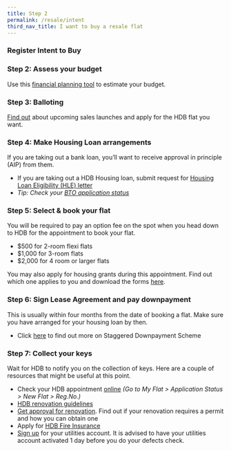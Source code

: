 ```yaml
---
title: Step 2 
permalink: /resale/intent
third_nav_title: I want to buy a resale flat
---
```


### Register Intent to Buy


### Step 2: Assess your budget

Use this [financial planning tool](https://services2.hdb.gov.sg/webapp/BP13FINPLAN1/BP13J020) to estimate your budget.

### Step 3: Balloting 

[Find out](https://www.hdb.gov.sg/cs/infoweb/residential/buying-a-flat/new/bto-sbf) about upcoming sales launches and apply for the HDB flat you want.

### Step 4: Make Housing Loan arrangements

If you are taking out a bank loan, you’ll want to receive approval in principle (AIP) from them.
  - If you are taking out a HDB Housing loan, submit request for [Housing Loan Eligibility (HLE) letter](https://services2.hdb.gov.sg/webapp/BP27AWHLEApplication/BP27SHome)
  - *Tip: Check your [BTO application status](https://www.hdb.gov.sg/cs/infoweb/residential/buying-a-flat/new/application-status&rendermode=preview)*
  
### Step 5: Select & book your flat

You will be required to pay an option fee on the spot when you head down to HDB for the appointment to book your flat.
- $500 for 2-room flexi flats
- $1,000 for 3-room flats 
- $2,000 for 4 room or larger flats

You may also apply for housing grants during this appointment. Find out which one applies to you and download the forms [here](https://www.hdb.gov.sg/cs/infoweb/residential/buying-a-flat/new/cpf-housing-grants-for-hdb-flats).

### Step 6: Sign Lease Agreement and pay downpayment

This is usually within four months from the date of booking a flat. Make sure you have arranged for your housing loan by then.

- Click [here](https://www.hdb.gov.sg/cs/infoweb/residential/buying-a-flat/new/staggered-downpayment-scheme) to find out more on Staggered Downpayment Scheme

### Step 7: Collect your keys

Wait for HDB to notify you on the collection of keys. Here are a couple of resources that might be useful at this point.

- Check your HDB appointment [online](https://services2.hdb.gov.sg/webapp/SX05AWSPCP/SX05PSPCPLogin.jsp) *(Go to My Flat > Application Status > New Flat > Reg.No.)*
- [HDB renovation guidelines ](https://www.hdb.gov.sg/cs/infoweb/residential/living-in-an-hdb-flat/renovation&rendermode=preview)
- [Get approval for renovation](https://www.hdb.gov.sg/cs/infoweb/residential/living-in-an-hdb-flat/renovation/applying-for-approval). Find out if your renovation requires a permit and how you can obtain one
- Apply for [HDB Fire Insurance](https://www.hdb.gov.sg/cs/infoweb/residential/living-in-an-hdb-flat/fire-insurance)
- [Sign up](https://www.spgroup.com.sg/home) for your utilities account. It is advised to have your utilities account activated 1 day before you do your defects check.
